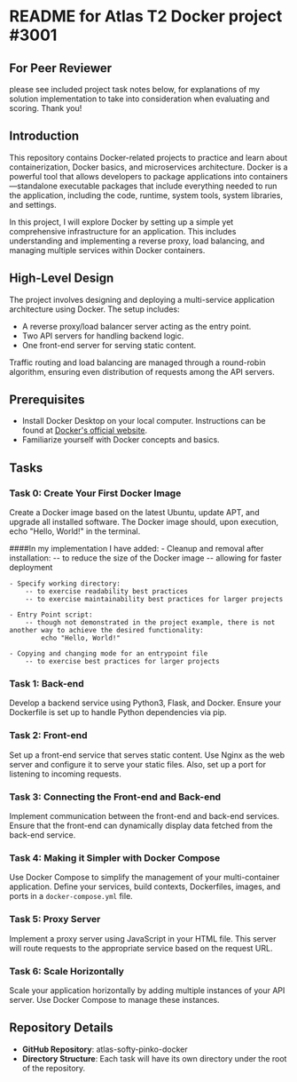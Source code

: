 
# README for Atlas T2 Docker project #3001

## For Peer Reviewer
please see included project task notes below, for explanations of my solution implementation to take into consideration when evaluating and scoring. Thank you!

## Introduction
This repository contains Docker-related projects to practice and learn about containerization, Docker basics, and microservices architecture. Docker is a powerful tool that allows developers to package applications into containers—standalone executable packages that include everything needed to run the application, including the code, runtime, system tools, system libraries, and settings.

In this project, I will explore Docker by setting up a simple yet comprehensive infrastructure for an application. This includes understanding and implementing a reverse proxy, load balancing, and managing multiple services within Docker containers.

## High-Level Design
The project involves designing and deploying a multi-service application architecture using Docker. The setup includes:
- A reverse proxy/load balancer server acting as the entry point.
- Two API servers for handling backend logic.
- One front-end server for serving static content.

Traffic routing and load balancing are managed through a round-robin algorithm, ensuring even distribution of requests among the API servers.

## Prerequisites
- Install Docker Desktop on your local computer. Instructions can be found at [Docker's official website](https://www.docker.com/).
- Familiarize yourself with Docker concepts and basics.

## Tasks

### Task 0: Create Your First Docker Image
Create a Docker image based on the latest Ubuntu, update APT, and upgrade all installed software. The Docker image should, upon execution, echo "Hello, World!" in the terminal.

####In my implementation I have added:
    - Cleanup and removal after installation:
        -- to reduce the size of the Docker image
        -- allowing for faster deployment

    - Specify working directory:
        -- to exercise readability best practices
        -- to exercise maintainability best practices for larger projects

    - Entry Point script:
        -- though not demonstrated in the project example, there is not another way to achieve the desired functionality: 
            echo "Hello, World!"

    - Copying and changing mode for an entrypoint file
        -- to exercise best practices for larger projects

### Task 1: Back-end
Develop a backend service using Python3, Flask, and Docker. Ensure your Dockerfile is set up to handle Python dependencies via pip.

### Task 2: Front-end
Set up a front-end service that serves static content. Use Nginx as the web server and configure it to serve your static files. Also, set up a port for listening to incoming requests.

### Task 3: Connecting the Front-end and Back-end
Implement communication between the front-end and back-end services. Ensure that the front-end can dynamically display data fetched from the back-end service.

### Task 4: Making it Simpler with Docker Compose
Use Docker Compose to simplify the management of your multi-container application. Define your services, build contexts, Dockerfiles, images, and ports in a `docker-compose.yml` file.

### Task 5: Proxy Server
Implement a proxy server using JavaScript in your HTML file. This server will route requests to the appropriate service based on the request URL.

### Task 6: Scale Horizontally
Scale your application horizontally by adding multiple instances of your API server. Use Docker Compose to manage these instances.

## Repository Details
- **GitHub Repository**: atlas-softy-pinko-docker
- **Directory Structure**: Each task will have its own directory under the root of the repository.
